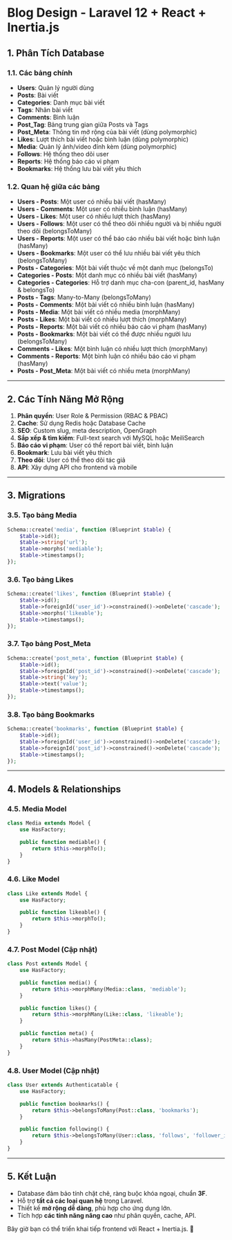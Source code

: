 # Blog Design - Laravel 12 + React + Inertia.js

## 1. Phân Tích Database

### **1.1. Các bảng chính**

- **Users**: Quản lý người dùng
- **Posts**: Bài viết
- **Categories**: Danh mục bài viết
- **Tags**: Nhãn bài viết
- **Comments**: Bình luận
- **Post_Tag**: Bảng trung gian giữa Posts và Tags
- **Post_Meta**: Thông tin mở rộng của bài viết (dùng polymorphic)
- **Likes**: Lượt thích bài viết hoặc bình luận (dùng polymorphic)
- **Media**: Quản lý ảnh/video đính kèm (dùng polymorphic)
- **Follows**: Hệ thống theo dõi user
- **Reports**: Hệ thống báo cáo vi phạm
- **Bookmarks**: Hệ thống lưu bài viết yêu thích

### **1.2. Quan hệ giữa các bảng**

- **Users - Posts**: Một user có nhiều bài viết (hasMany)
- **Users - Comments**: Một user có nhiều bình luận (hasMany)
- **Users - Likes**: Một user có nhiều lượt thích (hasMany)
- **Users - Follows**: Một user có thể theo dõi nhiều người và bị nhiều người theo dõi (belongsToMany)
- **Users - Reports**: Một user có thể báo cáo nhiều bài viết hoặc bình luận (hasMany)
- **Users - Bookmarks**: Một user có thể lưu nhiều bài viết yêu thích (belongsToMany)
- **Posts - Categories**: Một bài viết thuộc về một danh mục (belongsTo)
- **Categories - Posts**: Một danh mục có nhiều bài viết (hasMany)
- **Categories - Categories**: Hỗ trợ danh mục cha-con (parent_id, hasMany & belongsTo)
- **Posts - Tags**: Many-to-Many (belongsToMany)
- **Posts - Comments**: Một bài viết có nhiều bình luận (hasMany)
- **Posts - Media**: Một bài viết có nhiều media (morphMany)
- **Posts - Likes**: Một bài viết có nhiều lượt thích (morphMany)
- **Posts - Reports**: Một bài viết có nhiều báo cáo vi phạm (hasMany)
- **Posts - Bookmarks**: Một bài viết có thể được nhiều người lưu (belongsToMany)
- **Comments - Likes**: Một bình luận có nhiều lượt thích (morphMany)
- **Comments - Reports**: Một bình luận có nhiều báo cáo vi phạm (hasMany)
- **Posts - Post_Meta**: Một bài viết có nhiều meta (morphMany)

---

## 2. Các Tính Năng Mở Rộng

1. **Phân quyền**: User Role & Permission (RBAC & PBAC)
2. **Cache**: Sử dụng Redis hoặc Database Cache
3. **SEO**: Custom slug, meta description, OpenGraph
4. **Sắp xếp & tìm kiếm**: Full-text search với MySQL hoặc MeiliSearch
5. **Báo cáo vi phạm**: User có thể report bài viết, bình luận
6. **Bookmark**: Lưu bài viết yêu thích
7. **Theo dõi**: User có thể theo dõi tác giả
8. **API**: Xây dựng API cho frontend và mobile

---

## 3. Migrations

### **3.5. Tạo bảng Media**

```php
Schema::create('media', function (Blueprint $table) {
    $table->id();
    $table->string('url');
    $table->morphs('mediable');
    $table->timestamps();
});
```

### **3.6. Tạo bảng Likes**

```php
Schema::create('likes', function (Blueprint $table) {
    $table->id();
    $table->foreignId('user_id')->constrained()->onDelete('cascade');
    $table->morphs('likeable');
    $table->timestamps();
});
```

### **3.7. Tạo bảng Post_Meta**

```php
Schema::create('post_meta', function (Blueprint $table) {
    $table->id();
    $table->foreignId('post_id')->constrained()->onDelete('cascade');
    $table->string('key');
    $table->text('value');
    $table->timestamps();
});
```

### **3.8. Tạo bảng Bookmarks**

```php
Schema::create('bookmarks', function (Blueprint $table) {
    $table->id();
    $table->foreignId('user_id')->constrained()->onDelete('cascade');
    $table->foreignId('post_id')->constrained()->onDelete('cascade');
    $table->timestamps();
});
```

---

## 4. Models & Relationships

### **4.5. Media Model**

```php
class Media extends Model {
    use HasFactory;

    public function mediable() {
        return $this->morphTo();
    }
}
```

### **4.6. Like Model**

```php
class Like extends Model {
    use HasFactory;

    public function likeable() {
        return $this->morphTo();
    }
}
```

### **4.7. Post Model (Cập nhật)**

```php
class Post extends Model {
    use HasFactory;

    public function media() {
        return $this->morphMany(Media::class, 'mediable');
    }

    public function likes() {
        return $this->morphMany(Like::class, 'likeable');
    }

    public function meta() {
        return $this->hasMany(PostMeta::class);
    }
}
```

### **4.8. User Model (Cập nhật)**

```php
class User extends Authenticatable {
    use HasFactory;

    public function bookmarks() {
        return $this->belongsToMany(Post::class, 'bookmarks');
    }

    public function following() {
        return $this->belongsToMany(User::class, 'follows', 'follower_id', 'following_id');
    }
}
```

---

## 5. Kết Luận

- Database đảm bảo tính chặt chẽ, ràng buộc khóa ngoại, chuẩn **3F**.
- Hỗ trợ **tất cả các loại quan hệ** trong Laravel.
- Thiết kế **mở rộng dễ dàng**, phù hợp cho ứng dụng lớn.
- Tích hợp **các tính năng nâng cao** như phân quyền, cache, API.

Bây giờ bạn có thể triển khai tiếp frontend với React + Inertia.js. 🚀